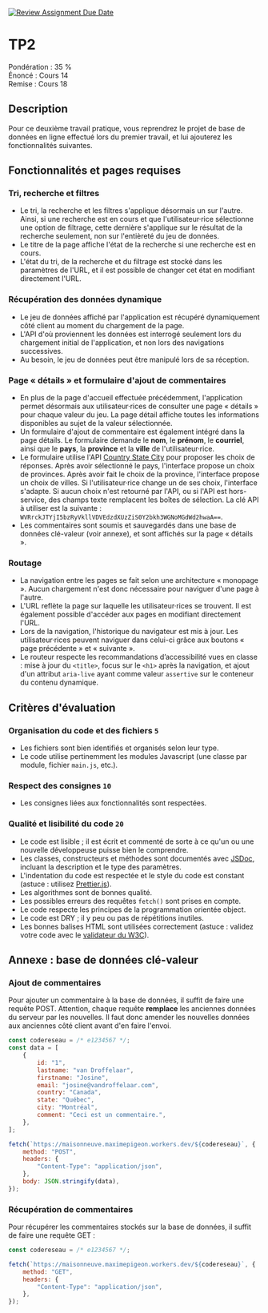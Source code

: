 [![Review Assignment Due Date](https://classroom.github.com/assets/deadline-readme-button-24ddc0f5d75046c5622901739e7c5dd533143b0c8e959d652212380cedb1ea36.svg)](https://classroom.github.com/a/zAh__HZW)
# TP2

Pondération : 35 % \
Énoncé : Cours 14 \
Remise : Cours 18

## Description

Pour ce deuxième travail pratique, vous reprendrez le projet de base de données en ligne effectué lors du premier travail, et lui ajouterez les fonctionnalités suivantes.

## Fonctionnalités et pages requises

### Tri, recherche et filtres

-   Le tri, la recherche et les filtres s'applique désormais un sur l'autre. Ainsi, si une recherche est en cours et que l'utilisateur·rice sélectionne une option de filtrage, cette dernière s'applique sur le résultat de la recherche seulement, non sur l'entièreté du jeu de données.
-   Le titre de la page affiche l'état de la recherche si une recherche est en cours.
-   L'état du tri, de la recherche et du filtrage est stocké dans les paramètres de l'URL, et il est possible de changer cet état en modifiant directement l'URL.

### Récupération des données dynamique

-   Le jeu de données affiché par l'application est récupéré dynamiquement côté client au moment du chargement de la page.
-   L'API d'où proviennent les données est interrogé seulement lors du chargement initial de l'application, et non lors des navigations successives.
-   Au besoin, le jeu de données peut être manipulé lors de sa réception.

### Page « détails » et formulaire d'ajout de commentaires

-   En plus de la page d'accueil effectuée précédemment, l'application permet désormais aux utilisateur·rices de consulter une page « détails » pour chaque valeur du jeu. La page détail affiche toutes les informations disponibles au sujet de la valeur sélectionnée.
-   Un formulaire d'ajout de commentaire est également intégré dans la page détails. Le formulaire demande le **nom**, le **prénom**, le **courriel**, ainsi que le **pays**, la **province** et la **ville** de l'utilisateur·rice.
-   Le formulaire utilise l'API [Country State City](https://countrystatecity.in) pour proposer les choix de réponses. Après avoir sélectionné le pays, l'interface propose un choix de provinces. Après avoir fait le choix de la province, l'interface propose un choix de villes. Si l'utilisateur·rice change un de ses choix, l'interface s'adapte. Si aucun choix n'est retourné par l'API, ou si l'API est hors-service, des champs texte remplacent les boîtes de sélection. La clé API à utiliser est la suivante : `WVRrckJTYjI5bzRyVkllVDVEdzdXUzZiS0Y2bkh3WGNoMGdWd2hwaA==`.
-   Les commentaires sont soumis et sauvegardés dans une base de données clé-valeur (voir annexe), et sont affichés sur la page « détails ».

### Routage

-   La navigation entre les pages se fait selon une architecture « monopage ». Aucun chargement n'est donc nécessaire pour naviguer d'une page à l'autre.
-   L'URL reflète la page sur laquelle les utilisateur·rices se trouvent. Il est également possible d'accéder aux pages en modifiant directement l'URL.
-   Lors de la navigation, l'historique du navigateur est mis à jour. Les utilisateur·rices peuvent naviguer dans celui-ci grâce aux boutons « page précédente » et « suivante ».
-   Le routeur respecte les recommandations d’accessibilité vues en classe : mise à jour du `<title>`, focus sur le `<h1>` après la navigation, et ajout d'un attribut `aria-live` ayant comme valeur `assertive` sur le conteneur du contenu dynamique.

## Critères d'évaluation

### Organisation du code et des fichiers `5`

-   Les fichiers sont bien identifiés et organisés selon leur type.
-   Le code utilise pertinemment les modules Javascript (une classe par module, fichier `main.js`, etc.).

### Respect des consignes `10`

-   Les consignes liées aux fonctionnalités sont respectées.

### Qualité et lisibilité du code `20`

-   Le code est lisible ; il est écrit et commenté de sorte à ce qu'un ou une nouvelle développeuse puisse bien le comprendre.
-   Les classes, constructeurs et méthodes sont documentés avec [JSDoc](https://jsdoc.app/index.html), incluant la description et le type des paramètres.
-   L'indentation du code est respectée et le style du code est constant (astuce : utilisez [Prettier.js](https://prettier.io)).
-   Les algorithmes sont de bonnes qualité.
-   Les possibles erreurs des requêtes `fetch()` sont prises en compte.
-   Le code respecte les principes de la programmation orientée object.
-   Le code est DRY ; il y peu ou pas de répétitions inutiles.
-   Les bonnes balises HTML sont utilisées correctement (astuce : validez votre code avec le [validateur du W3C](https://validator.w3.org/#validate_by_input)).

## Annexe : base de données clé-valeur

### Ajout de commentaires

Pour ajouter un commentaire à la base de données, il suffit de faire une requête POST. Attention, chaque requête **remplace** les anciennes données du serveur par les nouvelles. Il faut donc amender les nouvelles données aux anciennes côté client avant d'en faire l'envoi.

```js
const codereseau = /* e1234567 */;
const data = [
	{
		id: "1",
		lastname: "van Droffelaar",
		firstname: "Josine",
		email: "josine@vandroffelaar.com",
		country: "Canada",
		state: "Québec",
		city: "Montréal",
		comment: "Ceci est un commentaire.",
	},
];

fetch(`https://maisonneuve.maximepigeon.workers.dev/${codereseau}`, {
	method: "POST",
	headers: {
		"Content-Type": "application/json",
	},
	body: JSON.stringify(data),
});
```

### Récupération de commentaires

Pour récupérer les commentaires stockés sur la base de données, il suffit de faire une requête GET :

```js
const codereseau = /* e1234567 */;

fetch(`https://maisonneuve.maximepigeon.workers.dev/${codereseau}`, {
	method: "GET",
	headers: {
		"Content-Type": "application/json",
	},
});
```
